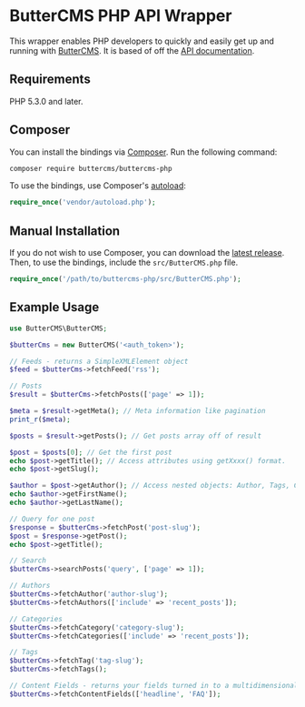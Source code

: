 # ButterCMS PHP API Wrapper

This wrapper enables PHP developers to quickly and easily get up and running with [ButterCMS](https://buttercms.com/). It is based of off the [API documentation](https://buttercms.com/docs/api/).

## Requirements

PHP 5.3.0 and later.

## Composer

You can install the bindings via [Composer](http://getcomposer.org/). Run the following command:

```bash
composer require buttercms/buttercms-php
```

To use the bindings, use Composer's [autoload](https://getcomposer.org/doc/00-intro.md#autoloading):

```php
require_once('vendor/autoload.php');
```

## Manual Installation

If you do not wish to use Composer, you can download the [latest release](https://github.com/buttercms/buttercms-php/releases). Then, to use the bindings, include the `src/ButterCMS.php` file.

```php
require_once('/path/to/buttercms-php/src/ButterCMS.php');
```

## Example Usage

```php
use ButterCMS\ButterCMS;

$butterCms = new ButterCMS('<auth_token>');

// Feeds - returns a SimpleXMLElement object
$feed = $butterCms->fetchFeed('rss');

// Posts
$result = $butterCms->fetchPosts(['page' => 1]);

$meta = $result->getMeta(); // Meta information like pagination
print_r($meta);

$posts = $result->getPosts(); // Get posts array off of result

$post = $posts[0]; // Get the first post
echo $post->getTitle(); // Access attributes using getXxxx() format.
echo $post->getSlug();

$author = $post->getAuthor(); // Access nested objects: Author, Tags, Categories like so
echo $author->getFirstName();
echo $author->getLastName();

// Query for one post
$response = $butterCms->fetchPost('post-slug');
$post = $response->getPost();
echo $post->getTitle();

// Search
$butterCms->searchPosts('query', ['page' => 1]);

// Authors
$butterCms->fetchAuthor('author-slug');
$butterCms->fetchAuthors(['include' => 'recent_posts']);

// Categories
$butterCms->fetchCategory('category-slug');
$butterCms->fetchCategories(['include' => 'recent_posts']);

// Tags
$butterCms->fetchTag('tag-slug');
$butterCms->fetchTags();

// Content Fields - returns your fields turned in to a multidimensional array
$butterCms->fetchContentFields(['headline', 'FAQ']);
```
